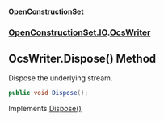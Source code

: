 #### [OpenConstructionSet](index 'index')
### [OpenConstructionSet.IO](index#OpenConstructionSet_IO 'OpenConstructionSet.IO').[OcsWriter](ZpKxsyHEFPikx37jMDDXsg 'OpenConstructionSet.IO.OcsWriter')
## OcsWriter.Dispose() Method
Dispose the underlying stream.  
```csharp
public void Dispose();
```

Implements [Dispose()](https://docs.microsoft.com/en-us/dotnet/api/System.IDisposable.Dispose 'System.IDisposable.Dispose')  
